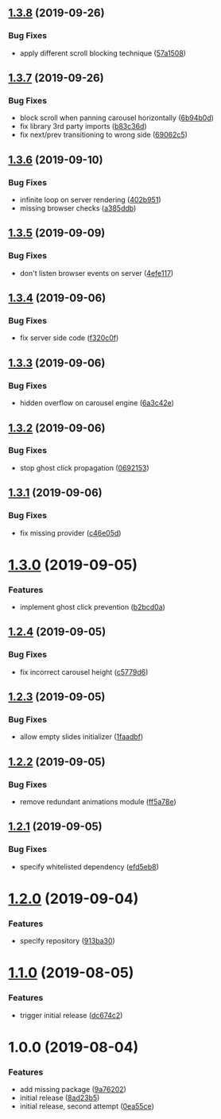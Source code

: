 ## [1.3.8](https://github.com/VagrantAI-c/ng-carousel-cdk/compare/v1.3.7...v1.3.8) (2019-09-26)


### Bug Fixes

* apply different scroll blocking technique ([57a1508](https://github.com/VagrantAI-c/ng-carousel-cdk/commit/57a1508))

## [1.3.7](https://github.com/VagrantAI-c/ng-carousel-cdk/compare/v1.3.6...v1.3.7) (2019-09-26)


### Bug Fixes

* block scroll when panning carousel horizontally ([6b94b0d](https://github.com/VagrantAI-c/ng-carousel-cdk/commit/6b94b0d))
* fix library 3rd party imports ([b83c36d](https://github.com/VagrantAI-c/ng-carousel-cdk/commit/b83c36d))
* fix next/prev transitioning to wrong side ([69062c5](https://github.com/VagrantAI-c/ng-carousel-cdk/commit/69062c5))

## [1.3.6](https://github.com/VagrantAI-c/ng-carousel-cdk/compare/v1.3.5...v1.3.6) (2019-09-10)


### Bug Fixes

* infinite loop on server rendering ([402b951](https://github.com/VagrantAI-c/ng-carousel-cdk/commit/402b951))
* missing browser checks ([a385ddb](https://github.com/VagrantAI-c/ng-carousel-cdk/commit/a385ddb))

## [1.3.5](https://github.com/VagrantAI-c/ng-carousel-cdk/compare/v1.3.4...v1.3.5) (2019-09-09)


### Bug Fixes

* don't listen browser events on server ([4efe117](https://github.com/VagrantAI-c/ng-carousel-cdk/commit/4efe117))

## [1.3.4](https://github.com/VagrantAI-c/ng-carousel-cdk/compare/v1.3.3...v1.3.4) (2019-09-06)


### Bug Fixes

* fix server side code ([f320c0f](https://github.com/VagrantAI-c/ng-carousel-cdk/commit/f320c0f))

## [1.3.3](https://github.com/VagrantAI-c/ng-carousel-cdk/compare/v1.3.2...v1.3.3) (2019-09-06)


### Bug Fixes

* hidden overflow on carousel engine ([6a3c42e](https://github.com/VagrantAI-c/ng-carousel-cdk/commit/6a3c42e))

## [1.3.2](https://github.com/VagrantAI-c/ng-carousel-cdk/compare/v1.3.1...v1.3.2) (2019-09-06)


### Bug Fixes

* stop ghost click propagation ([0692153](https://github.com/VagrantAI-c/ng-carousel-cdk/commit/0692153))

## [1.3.1](https://github.com/VagrantAI-c/ng-carousel-cdk/compare/v1.3.0...v1.3.1) (2019-09-06)


### Bug Fixes

* fix missing provider ([c46e05d](https://github.com/VagrantAI-c/ng-carousel-cdk/commit/c46e05d))

# [1.3.0](https://github.com/VagrantAI-c/ng-carousel-cdk/compare/v1.2.4...v1.3.0) (2019-09-05)


### Features

* implement ghost click prevention ([b2bcd0a](https://github.com/VagrantAI-c/ng-carousel-cdk/commit/b2bcd0a))

## [1.2.4](https://github.com/VagrantAI-c/ng-carousel-cdk/compare/v1.2.3...v1.2.4) (2019-09-05)


### Bug Fixes

* fix incorrect carousel height ([c5779d6](https://github.com/VagrantAI-c/ng-carousel-cdk/commit/c5779d6))

## [1.2.3](https://github.com/VagrantAI-c/ng-carousel-cdk/compare/v1.2.2...v1.2.3) (2019-09-05)


### Bug Fixes

* allow empty slides initializer ([1faadbf](https://github.com/VagrantAI-c/ng-carousel-cdk/commit/1faadbf))

## [1.2.2](https://github.com/VagrantAI-c/ng-carousel-cdk/compare/v1.2.1...v1.2.2) (2019-09-05)


### Bug Fixes

* remove redundant animations module ([ff5a78e](https://github.com/VagrantAI-c/ng-carousel-cdk/commit/ff5a78e))

## [1.2.1](https://github.com/VagrantAI-c/ng-carousel-cdk/compare/v1.2.0...v1.2.1) (2019-09-05)


### Bug Fixes

* specify whitelisted dependency ([efd5eb8](https://github.com/VagrantAI-c/ng-carousel-cdk/commit/efd5eb8))

# [1.2.0](https://github.com/VagrantAI-c/ng-carousel-cdk/compare/v1.1.0...v1.2.0) (2019-09-04)


### Features

* specify repository ([913ba30](https://github.com/VagrantAI-c/ng-carousel-cdk/commit/913ba30))

# [1.1.0](https://github.com/VagrantAI-c/ng-carousel-cdk/compare/v1.0.0...v1.1.0) (2019-08-05)


### Features

* trigger initial release ([dc674c2](https://github.com/VagrantAI-c/ng-carousel-cdk/commit/dc674c2))

# 1.0.0 (2019-08-04)


### Features

* add missing package ([9a76202](https://github.com/VagrantAI-c/ng-carousel-cdk/commit/9a76202))
* initial release ([8ad23b5](https://github.com/VagrantAI-c/ng-carousel-cdk/commit/8ad23b5))
* initial release, second attempt ([0ea55ce](https://github.com/VagrantAI-c/ng-carousel-cdk/commit/0ea55ce))
